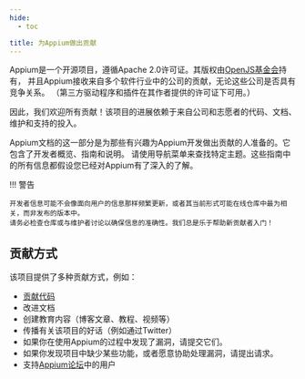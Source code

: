 ```yaml
---
hide:
  - toc

title: 为Appium做出贡献
---
```


Appium是一个开源项目，遵循Apache 2.0许可证。其版权由[OpenJS基金会](https://openjsf.org)持有，
并且Appium接收来自多个软件行业中的公司的贡献，无论这些公司是否具有竞争关系。
（第三方驱动程序和插件在其作者提供的许可证下可用。）

因此，我们欢迎所有贡献！该项目的进展依赖于来自公司和志愿者的代码、文档、维护和支持的投入。

Appium文档的这一部分是为那些有兴趣为Appium开发做出贡献的人准备的。它包含了开发者概览、指南和说明。
请使用导航菜单来查找特定主题。这些指南中的所有信息都假设您已经对Appium有了深入的了解。

!!! 警告

    开发者信息可能不会像面向用户的信息那样频繁更新，或者其当前形式可能在线仓库中最为相关，而非发布的版本中。
    请务必检查仓库或与维护者讨论以确保信息的准确性。我们总是乐于帮助新贡献者入门！

## 贡献方式

该项目提供了多种贡献方式，例如：

- [贡献代码](./develop.md)
- 改进文档
- 创建教育内容（博客文章、教程、视频等）
- 传播有关该项目的好话（例如通过Twitter）
- 如果你在使用Appium的过程中发现了漏洞，请提交它们。
- 如果你发现项目中缺少某些功能，或者愿意协助处理漏洞，请提出请求。
- 支持[Appium论坛](https://discuss.appium.io/)中的用户
